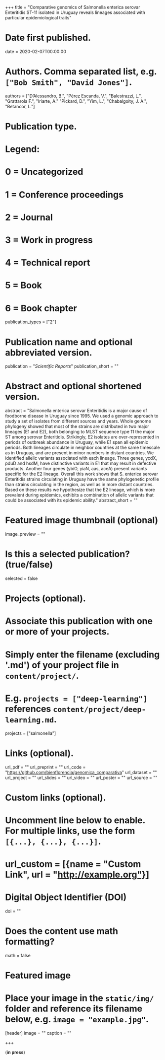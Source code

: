 +++
title = "Comparative genomics of Salmonella enterica serovar Enteritidis ST-11 isolated in Uruguay reveals lineages associated with particular epidemiological traits"

# Date first published.
date = 2020-02-07T00:00:00

# Authors. Comma separated list, e.g. `["Bob Smith", "David Jones"]`.
authors = ["D’Alessandro, B.", "Pérez Escanda, V.", "Balestrazzi, L.", "Grattarola F.", "Iriarte, A." "Pickard, D.", "Yim, L.", "Chabalgoity, J. A.", "Betancor, L."]

# Publication type.
# Legend:
# 0 = Uncategorized
# 1 = Conference proceedings
# 2 = Journal
# 3 = Work in progress
# 4 = Technical report
# 5 = Book
# 6 = Book chapter
publication_types = ["2"]

# Publication name and optional abbreviated version.
publication = "*Scientific Reports*"
publication_short = ""

# Abstract and optional shortened version.
abstract = "Salmonella enterica serovar Enteritidis is a major cause of foodborne disease in Uruguay since 1995. We used a genomic approach to study a set of isolates from different sources and years. Whole genome phylogeny showed that most of the strains are distributed in two major lineages (E1 and E2), both belonging to MLST sequence type 11 the major ST among serovar Enteritidis. Strikingly, E2 isolates are over-represented in periods of outbreak abundance in Uruguay, while E1 span all epidemic periods. Both lineages circulate in neighbor countries at the same timescale as in Uruguay, and are present in minor numbers in distant countries. We identified allelic variants associated with each lineage. Three genes, ycdX, pduD and hsdM, have distinctive variants in E1 that may result in defective products. Another four genes (ybiO, yiaN, aas, aceA) present variants specific for the E2 lineage. Overall this work shows that S. enterica serovar Enteritidis strains circulating in Uruguay have the same phylogenetic profile than strains circulating in the region, as well as in more distant countries. Based on these results we hypothesize that the E2 lineage, which is more prevalent during epidemics, exhibits a combination of allelic variants that could be associated with its epidemic ability."
abstract_short = ""

# Featured image thumbnail (optional)
image_preview = ""

# Is this a selected publication? (true/false)
selected = false

# Projects (optional).
#   Associate this publication with one or more of your projects.
#   Simply enter the filename (excluding '.md') of your project file in `content/project/`.
#   E.g. `projects = ["deep-learning"]` references `content/project/deep-learning.md`.
projects = ["salmonella"]

# Links (optional).
url_pdf = ""
url_preprint = ""
url_code = "https://github.com/bienflorencia/genomica_comparativa"
url_dataset = ""
url_project = ""
url_slides = ""
url_video = ""
url_poster = ""
url_source = ""

# Custom links (optional).
#   Uncomment line below to enable. For multiple links, use the form `[{...}, {...}, {...}]`.
# url_custom = [{name = "Custom Link", url = "http://example.org"}]

# Digital Object Identifier (DOI)
doi = ""

# Does the content use math formatting?
math = false

# Featured image
# Place your image in the `static/img/` folder and reference its filename below, e.g. `image = "example.jpg"`.
[header]
image = ""
caption = ""

+++

(**in press**)
